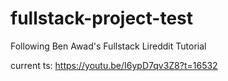 # fullstack-project-test
 Following Ben Awad's Fullstack Lireddit Tutorial

current ts: https://youtu.be/I6ypD7qv3Z8?t=16532
